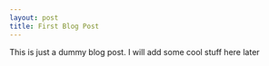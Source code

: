 ```yaml
---
layout: post
title: First Blog Post
---
```


This is just a dummy blog post. I will add some cool stuff here later
